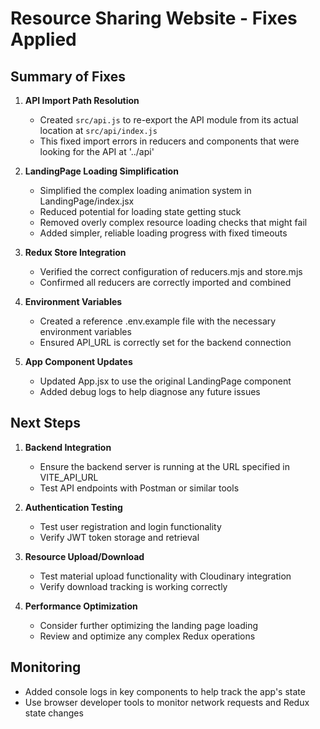 # Resource Sharing Website - Fixes Applied

## Summary of Fixes

1. **API Import Path Resolution**

   - Created `src/api.js` to re-export the API module from its actual location at `src/api/index.js`
   - This fixed import errors in reducers and components that were looking for the API at '../api'

2. **LandingPage Loading Simplification**

   - Simplified the complex loading animation system in LandingPage/index.jsx
   - Reduced potential for loading state getting stuck
   - Removed overly complex resource loading checks that might fail
   - Added simpler, reliable loading progress with fixed timeouts

3. **Redux Store Integration**

   - Verified the correct configuration of reducers.mjs and store.mjs
   - Confirmed all reducers are correctly imported and combined

4. **Environment Variables**

   - Created a reference .env.example file with the necessary environment variables
   - Ensured API_URL is correctly set for the backend connection

5. **App Component Updates**
   - Updated App.jsx to use the original LandingPage component
   - Added debug logs to help diagnose any future issues

## Next Steps

1. **Backend Integration**

   - Ensure the backend server is running at the URL specified in VITE_API_URL
   - Test API endpoints with Postman or similar tools

2. **Authentication Testing**

   - Test user registration and login functionality
   - Verify JWT token storage and retrieval

3. **Resource Upload/Download**

   - Test material upload functionality with Cloudinary integration
   - Verify download tracking is working correctly

4. **Performance Optimization**
   - Consider further optimizing the landing page loading
   - Review and optimize any complex Redux operations

## Monitoring

- Added console logs in key components to help track the app's state
- Use browser developer tools to monitor network requests and Redux state changes
